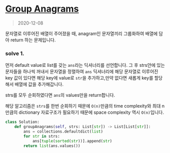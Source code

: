 # [Group Anagrams](https://leetcode.com/explore/interview/card/top-interview-questions-medium/103/array-and-strings/778/)

> 2020-12-08

문자열로 이루어진 배열이 주어졌을 때, anagram인 문자열끼리 그룹화하여 배열에 담아 return 하는 문제입니다.

### solve 1.
먼저 default value로 list를 갖는 `ans`라는 딕셔너리를 선언합니다. 
그 후 strs안에 있는 문자들을 하나씩 꺼내서 문자열을 정렬하여 `ans` 딕셔너리에 해당 문자열로 이루어진 key 값이 있다면 
해당 key에 value로 `str`을 추가하고,만약 없다면 새롭게 key를 할당해서 배열에 값을 추가해갑니다.

strs를 모두 순회하였다면 `ans`의 values만을 return합니다.

해당 알고리즘은 `strs`를 한번 순회하기 때문에 `O(n)`만큼의 time complexity와 최대 n만큼의 dictionary 자료구조가 필요하기 때문에 space complexity 역시 `O(n)`입니다.
```python
class Solution:
    def groupAnagrams(self, strs: List[str]) -> List[List[str]]:
        ans = collections.defaultdict(list)
        for str in strs:
            ans[tuple(sorted(str))].append(str)
        return list(ans.values())
```